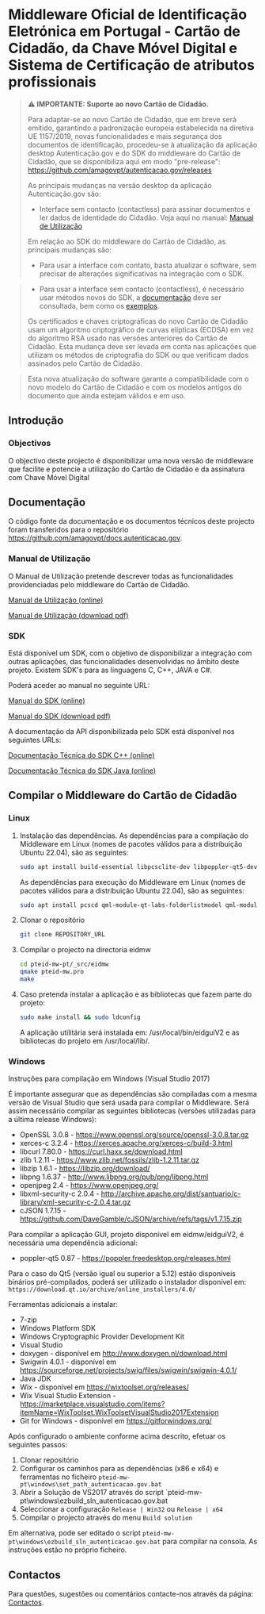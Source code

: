 # Middleware Oficial de Identificação Eletrónica em Portugal - Cartão de Cidadão, da Chave Móvel Digital e Sistema de Certificação de atributos profissionais

> **⚠ IMPORTANTE: Suporte ao novo Cartão de Cidadão.**
>
> Para adaptar-se ao novo Cartão de Cidadão, que em breve será emitido, garantindo a padronização europeia estabelecida na diretiva UE 1157/2019, novas funcionalidades e mais segurança dos documentos de identificação, procedeu-se à atualização da aplicação desktop Autenticação.gov e do SDK do middleware do Cartão de Cidadão, que se disponibiliza aqui em modo "pre-release": https://github.com/amagovpt/autenticacao.gov/releases
> 
> As principais mudanças na versão desktop da aplicação Autenticação.gov são:
> 
> * Interface sem contacto (contactless) para assinar documentos e ler dados de identidade do Cidadão. Veja aqui no manual: [Manual de Utilização](https://amagovpt.github.io/docs.autenticacao.gov/user_manual.html)
> 
> Em relação ao SDK do middleware do Cartão de Cidadão, as principais mudanças são:
> 
>* Para usar a interface com contato, basta atualizar o software, sem precisar de alterações significativas na integração com o SDK.

>* Para usar a interface sem contacto (contactless), é necessário usar métodos novos do SDK, a [documentação](https://amagovpt.github.io/docs.autenticacao.gov/manual_sdk.html) deve ser consultada, bem como os [exemplos](https://github.com/amagovpt/docs.autenticacao.gov/tree/main/SDK_Examples).
> 
>Os certificados e chaves criptográficas do novo Cartão de Cidadão usam um algoritmo criptográfico de curvas elípticas (ECDSA) em vez do algoritmo RSA usado nas versões anteriores do Cartão de Cidadão. Esta mudança deve ser levada em conta nas aplicações que utilizam os métodos de criptografia do SDK ou que verificam dados assinados pelo Cartão de Cidadão.

> Esta nova atualização do software garante a compatibilidade com o novo modelo do Cartão de Cidadão e com os modelos antigos do documento que ainda estejam válidos e em uso.

## Introdução
### Objectivos

O objectivo deste projecto é disponibilizar uma nova versão de middleware que facilite e potencie a utilização do Cartão de Cidadão
e da assinatura com Chave Móvel Digital

## Documentação

O código fonte da documentação e os documentos técnicos deste projecto foram transferidos para o repositório https://github.com/amagovpt/docs.autenticacao.gov.

### Manual de Utilização

O Manual de Utilização pretende descrever todas as funcionalidades providenciadas pelo middleware do Cartão de Cidadão.

[Manual de Utilização (online)](https://amagovpt.github.io/docs.autenticacao.gov/user_manual.html)

[Manual de Utilização (download pdf)](https://amagovpt.github.io/docs.autenticacao.gov/Manual_de_Utilizacao_v3.pdf)

### SDK

Está disponível um SDK, com o objetivo de disponibilizar a integração com outras aplicações, das funcionalidades desenvolvidas no âmbito deste projeto.
Existem SDK's para as linguagens C, C++, JAVA e C#.

Poderá aceder ao manual no seguinte URL:

[Manual do SDK (online)](https://amagovpt.github.io/docs.autenticacao.gov/manual_sdk.html)

[Manual do SDK (download pdf)](https://amagovpt.github.io/docs.autenticacao.gov/Manual_de_SDK.pdf)

A documentação da API disponibilizada pelo SDK está disponível nos seguintes URLs:


[Documentação Técnica do SDK C++ (online)](https://amagovpt.github.io/docs.autenticacao.gov/sdk/cpp/)

[Documentação Técnica do SDK Java (online)](https://amagovpt.github.io/docs.autenticacao.gov/sdk/java/)

## Compilar o Middleware do Cartão de Cidadão

### Linux

1. Instalação das dependências.
   As dependências para a compilação do Middleware em Linux (nomes de pacotes válidos para a distribuição Ubuntu 22.04), são as seguintes:

   ```bash
   sudo apt install build-essential libpcsclite-dev libpoppler-qt5-dev libzip-dev libopenjp2-7-dev libpng-dev openjdk-11-jdk qtbase5-dev qt5-qmake qtbase5-private-dev qtdeclarative5-dev qtquickcontrols2-5-dev qml-module-qtquick-controls2 libssl-dev libxerces-c-dev libxml-security-c-dev swig libcurl4-openssl-dev libcjson-dev
   ```

   As dependências para execução do Middleware em Linux (nomes de pacotes válidos para a distribuição Ubuntu 22.04), são as seguintes:
   ```bash
   sudo apt install pcscd qml-module-qt-labs-folderlistmodel qml-module-qt-labs-settings qml-module-qt-labs-platform qml-module-qtgraphicaleffects qml-module-qtquick-controls qml-module-qtquick-controls2 qml-module-qtquick-dialogs qml-module-qtquick-layouts qml-module-qtquick-templates2 qml-module-qtquick-window2 qml-module-qtquick2 qt5-gtk-platformtheme libnsspem fonts-lato policykit-1
   ```

2. Clonar o repositório

   ```bash
   git clone REPOSITORY_URL
   ```

3. Compilar o projecto na directoria eidmw

   ```bash
   cd pteid-mw-pt/_src/eidmw
   qmake pteid-mw.pro
   make
   ```

4. Caso pretenda instalar a aplicação e as bibliotecas que fazem parte do projeto:

   ```bash
   sudo make install && sudo ldconfig
   ```

   A aplicação utilitária será instalada em: /usr/local/bin/eidguiV2 e as bibliotecas do projeto em /usr/local/lib/.


### Windows

Instruções para compilação em Windows (Visual Studio 2017)

É importante assegurar que as dependências são compiladas com a mesma versão de Visual Studio que será usada para compilar o Middleware.
Será assim necessário compilar as seguintes bibliotecas (versões utilizadas para a última release Windows):

- OpenSSL 3.0.8 - https://www.openssl.org/source/openssl-3.0.8.tar.gz
- xerces-c 3.2.4 - https://xerces.apache.org/xerces-c/build-3.html
- libcurl 7.80.0 - https://curl.haxx.se/download.html
- zlib 1.2.11 - https://www.zlib.net/fossils/zlib-1.2.11.tar.gz
- libzip 1.6.1 - https://libzip.org/download/
- libpng 1.6.37 - http://www.libpng.org/pub/png/libpng.html
- openjpeg 2.4 - https://www.openjpeg.org/
- libxml-security-c 2.0.4 - http://archive.apache.org/dist/santuario/c-library/xml-security-c-2.0.4.tar.gz
- cJSON 1.7.15 - https://github.com/DaveGamble/cJSON/archive/refs/tags/v1.7.15.zip 

Para compilar a aplicação GUI, projeto disponível em eidmw/eidguiV2, é necessária uma dependência adicional:

- poppler-qt5 0.87 - https://poppler.freedesktop.org/releases.html

Para o caso do Qt5 (versão igual ou superior a 5.12) estão disponíveis binários pré-compilados, poderá ser utilizado o instalador disponível em:  `https://download.qt.io/archive/online_installers/4.0/`

Ferramentas adicionais a instalar:

- 7-zip
- Windows Platform SDK
- Windows Cryptographic Provider Development Kit
- Visual Studio
- doxygen - disponível em http://www.doxygen.nl/download.html
- Swigwin 4.0.1 - disponível em  https://sourceforge.net/projects/swig/files/swigwin/swigwin-4.0.1/
- Java JDK
- Wix - disponível em https://wixtoolset.org/releases/
- Wix Visual Studio Extension - https://marketplace.visualstudio.com/items?itemName=WixToolset.WixToolsetVisualStudio2017Extension
- Git for Windows - disponível em https://gitforwindows.org/

Após configurado o ambiente conforme acima descrito, efetuar os seguintes passos:

1. Clonar repositório
2. Configurar os caminhos para as dependências (x86 e x64) e ferramentas no ficheiro `pteid-mw-pt\windows\set_path_autenticacao.gov.bat`
3. Abrir a Solução de VS2017 através do script `pteid-mw-pt\windows\ezbuild_sln_autenticacao.gov.bat
4. Seleccionar a configuração `Release | Win32` ou `Release | x64`
5. Compilar o projecto através do menu `Build solution`

Em alternativa, pode ser editado o script `pteid-mw-pt\windows\ezbuild_sln_autenticacao.gov.bat` para compilar na consola. As instruções estão no próprio ficheiro.

## Contactos
Para questões, sugestões ou comentários contacte-nos através da página: [Contactos](https://www.autenticacao.gov.pt/contactos?appRedirect=AutenticacaoGovDesktop).
